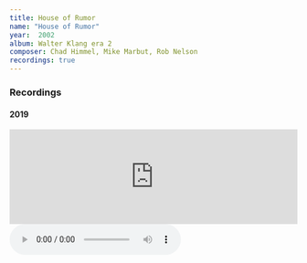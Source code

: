 ```yaml
---
title: House of Rumor
name: "House of Rumor"
year:  2002
album: Walter Klang era 2
composer: Chad Himmel, Mike Marbut, Rob Nelson
recordings: true
---
```


<h3>Recordings</h3>

<h4>2019</h4>
<iframe width="100%" height="166" scrolling="no" frameborder="no" allow="autoplay" src="https://w.soundcloud.com/player/?url=https%3A//api.soundcloud.com/tracks/675381017&color=%23ff5500&auto_play=false&hide_related=false&show_comments=true&show_user=true&show_reposts=false&show_teaser=true"></iframe>


<audio controls>
  <source src="http://walterklang.com/mp3/2002-01-12/House%20of%20Perdition/perdition.mp3" type="audio/mpeg">
    <a href="http://walterklang.com/mp3/2002-01-12/House%20of%20Perdition/perdition.mp3">perdition.mp3</a>
</audio>
